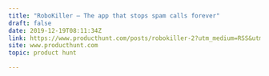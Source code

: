 ```yaml
---
title: "RoboKiller — The app that stops spam calls forever"
draft: false
date: 2019-12-19T08:11:34Z
link: https://www.producthunt.com/posts/robokiller-2?utm_medium=RSS&utm_source=hune
site: www.producthunt.com
topic: product hunt  

---
```

